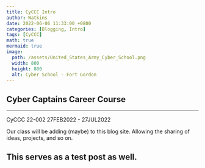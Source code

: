```yaml
---
title: CyCCC Intro
author: Watkins
date: 2022-06-06 11:33:00 +0800
categories: [Blogging, Intro]
tags: [CyCCC]
math: true
mermaid: true
image:
  path: /assets/United_States_Army_Cyber_School.png
  width: 800
  height: 800
  alt: Cyber School - Fort Gordon
---
```


## Cyber Captains Career Course
---
CyCCC 22-002 
27FEB2022 - 27JUL2022 

Our class will be adding (maybe) to this blog site. Allowing the sharing of ideas, projects, and so on. 

This serves as a test post as well. 
---